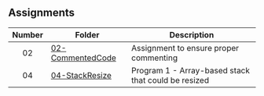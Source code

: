 ## Assignments

| Number | Folder | Description |
| :----: | ------ | ----------- |
|    02    |    [02-CommentedCode](https://github.com/hawkidav000/3013-ALG-Hawkins/tree/master/Assignments/02-CommentedCode)    |       Assignment to ensure proper commenting      |
| 04 | [04-StackResize](https://github.com/hawkidav000/3013-ALG-Hawkins/tree/master/Assignments/04-StackResize) | Program 1 - Array-based stack that could be resized |
